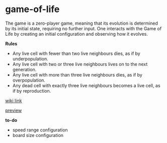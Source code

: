 # game-of-life

The game is a zero-player game, meaning that its evolution is determined by its initial state,
requiring no further input. One interacts with the Game of Life by creating an initial configuration and observing how it evolves.

**Rules**

* Any live cell with fewer than two live neighbours dies, as if by underpopulation.
* Any live cell with two or three live neighbours lives on to the next generation.
* Any live cell with more than three live neighbours dies, as if by overpopulation.
* Any dead cell with exactly three live neighbours becomes a live cell, as if by reproduction.

[wiki link](https://en.wikipedia.org/wiki/Conway%27s_Game_of_Life)

[preview](https://game-of-life-sk.herokuapp.com/)

**to-do**
* speed range configuration
* board size configuration
